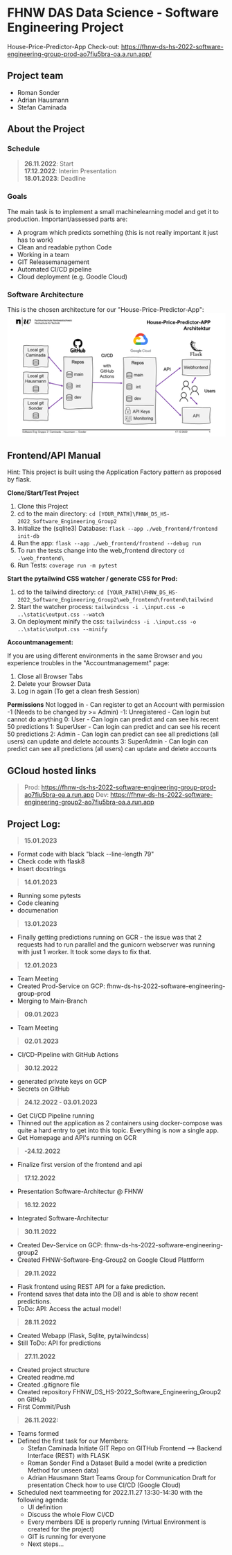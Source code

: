 # FHNW DAS Data Science - Software Engineering Project

House-Price-Predictor-App
Check-out: https://fhnw-ds-hs-2022-software-engineering-group-prod-ao7fiu5bra-oa.a.run.app/

## Project team
- Roman Sonder
- Adrian Hausmann
- Stefan Caminada

## About the Project
### Schedule
> **26.11.2022**: Start<br>
> **17.12.2022**: Interim Presentation<br>
> **18.01.2023**: Deadline<br>

### Goals
The main task is to implement a small machinelearning model and get it to production. Important/assessed parts are: 
- A program which predicts something (this is not really important it just has to work)
- Clean and readable python Code
- Working in a team
- GIT Releasemanagement
- Automated CI/CD pipeline
- Cloud deployment (e.g. Goodle Cloud)

### Software Architecture 
This is the chosen architecture for our "House-Price-Predictor-App":
![Architecture House-Price-Predictor-App](https://github.com/caminada87/FHNW_DS_HS-2022_Software_Engineering_Group2/blob/dev/images/SW-Eng_Gruppe-2_Architektur_House-Price-Predictor_v1.png)

## Frontend/API Manual

Hint: This project is built using the Application Factory pattern as proposed by flask.

**Clone/Start/Test Project**

1. Clone this Project
2. cd to the main directory: ```cd [YOUR_PATH]\FHNW_DS_HS-2022_Software_Engineering_Group2```
3. Initialize the (sqlite3) Database: ```flask --app ./web_frontend/frontend init-db```
4. Run the app: ```flask --app ./web_frontend/frontend --debug run```
5. To run the tests change into the web_frontend directory ```cd .\web_frontend\```
6. Run Tests: ```coverage run -m pytest```

**Start the pytailwind CSS watcher / generate CSS for Prod:**

1. cd to the tailwind directory: ```cd [YOUR_PATH]\FHNW_DS_HS-2022_Software_Engineering_Group2\web_frontend\frontend\tailwind```
2. Start the watcher process: ```tailwindcss -i .\input.css -o ..\static\output.css --watch```
3. On deployment minify the css: ```tailwindcss -i .\input.css -o ..\static\output.css --minify```

**Accountmanagement:**

If you are using different environments in the same Browser and you experience troubles in the "Accountmanagememt" page:
1. Close all Browser Tabs
2. Delete your Browser Data
3. Log in again (To get a clean fresh Session)

**Permissions**
Not logged in - Can register to get an Account with permission -1 (Needs to be changed by >= Admin)
-1: Unregistered - Can login but cannot do anything
0: User - Can login can predict and can see his recent 50 predictions
1: SuperUser - Can login can predict and can see his recent 50 predictions
2: Admin - Can login can predict can see all predictions (all users) can update and delete accounts
3: SuperAdmin - Can login can predict can see all predictions (all users) can update and delete accounts

## GCloud hosted links
> Prod: https://fhnw-ds-hs-2022-software-engineering-group-prod-ao7fiu5bra-oa.a.run.app
> Dev: https://fhnw-ds-hs-2022-software-engineering-group2-ao7fiu5bra-oa.a.run.app

## Project Log:

> **15.01.2023**
- Format code with black "black --line-length 79"
- Check code with flask8
- Insert docstrings

> **14.01.2023**
- Running some pytests
- Code cleaning
- documenation 

> **13.01.2023**
- Finally getting predictions running on GCR - the issue was that 2 requests had to run parallel and the gunicorn webserver was running with just 1 worker. It took some days to fix that.

> **12.01.2023**
- Team Meeting
- Created Prod-Service on GCP: fhnw-ds-hs-2022-software-engineering-group-prod
- Merging to Main-Branch

> **09.01.2023**
- Team Meeting

> **02.01.2023**
- CI/CD-Pipeline with GitHub Actions

> **30.12.2022**
- generated private keys on GCP
- Secrets on GitHub

> **24.12.2022 - 03.01.2023**
- Get CI/CD Pipeline running
- Thinned out the application as 2 containers using docker-compose was quite a hard entry to get into this topic. Everything is now a single app.
- Get Homepage and API's running on GCR

> **-24.12.2022**
- Finalize first version of the frontend and api

> **17.12.2022**
- Presentation Software-Architectur @ FHNW

> **16.12.2022**
- Integrated Software-Architectur  

> **30.11.2022**
- Created Dev-Service on GCP: fhnw-ds-hs-2022-software-engineering-group2
- Created FHNW-Software-Eng-Group2 on Google Cloud Plattform  

> **29.11.2022**
- Flask frontend using REST API for a fake prediction. 
- Frontend saves that data into the DB and is able to show recent predictions.
- ToDo: API: Access the actual model!

> **28.11.2022**
- Created Webapp (Flask, Sqlite, pytailwindcss)
- Still ToDo: API for predictions

> **27.11.2022**
- Created project structure
- Created readme.md
- Created .gitignore file
- Created repository FHNW_DS_HS-2022_Software_Engineering_Group2 on GitHub
- First Commit/Push

> **26.11.2022:** 
- Teams formed
- Defined the first task for our Members:
    - Stefan Caminada
        Initiate GIT Repo on GITHub
        Frontend --> Backend Interface (REST) with FLASK
    - Roman Sonder
        Find a Dataset 
        Build a model (write a prediction Method for unseen data)
    - Adrian Hausmann
        Start Teams Group for Communication
        Draft for presentation
        Check how to use CI/CD (Google Cloud)
- Scheduled next teammeeting for 2022.11.27 13:30-14:30 with the following agenda:
    - UI definition
    - Discuss the whole Flow CI/CD
    - Every members IDE is properly running (Virtual Environment is created for the project)
    - GIT is running for everyone
    - Next steps...
